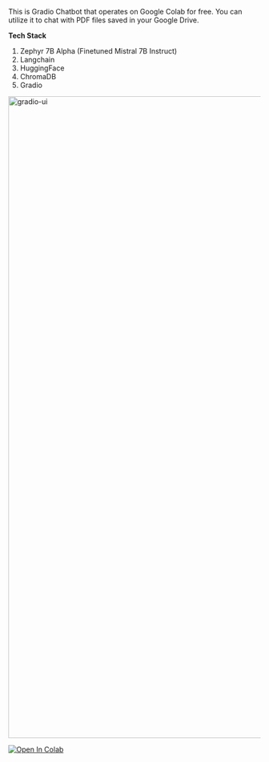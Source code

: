 This is Gradio Chatbot that operates on Google Colab for free. You can utilize it to chat with PDF files saved in your Google Drive.

**Tech Stack**
1. Zephyr 7B Alpha (Finetuned Mistral 7B Instruct)
2. Langchain
3. HuggingFace
4. ChromaDB
5. Gradio

<img width="1283" alt="gradio-ui" src="https://github.com/aigeek0x0/zephyr-7b-alpha-langchain-chatbot/assets/133686742/72a42fe5-3a35-44c1-a971-d5f6de6de11d">

[![Open In Colab](https://colab.research.google.com/assets/colab-badge.svg)](https://colab.research.google.com/drive/1rCtjTDMIfc9AE6SFNFerP7w6bieWMASf)


